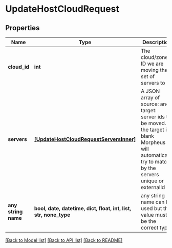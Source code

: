 # UpdateHostCloudRequest


## Properties
Name | Type | Description | Notes
------------ | ------------- | ------------- | -------------
**cloud_id** | **int** | The cloud/zone ID we are moving the set of servers to | [optional] 
**servers** | [**[UpdateHostCloudRequestServersInner]**](UpdateHostCloudRequestServersInner.md) | A JSON array of source: and target: server ids to be moved. If the target is blank Morpheus will automatically try to match by the servers unique or externalId | [optional] 
**any string name** | **bool, date, datetime, dict, float, int, list, str, none_type** | any string name can be used but the value must be the correct type | [optional]

[[Back to Model list]](../README.md#documentation-for-models) [[Back to API list]](../README.md#documentation-for-api-endpoints) [[Back to README]](../README.md)


